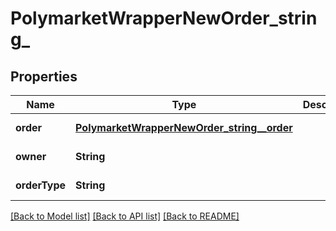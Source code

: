 # PolymarketWrapperNewOrder_string_
## Properties

| Name | Type | Description | Notes |
|------------ | ------------- | ------------- | -------------|
| **order** | [**PolymarketWrapperNewOrder_string__order**](PolymarketWrapperNewOrder_string__order.md) |  | [default to null] |
| **owner** | **String** |  | [default to null] |
| **orderType** | **String** |  | [default to null] |

[[Back to Model list]](../README.md#documentation-for-models) [[Back to API list]](../README.md#documentation-for-api-endpoints) [[Back to README]](../README.md)

